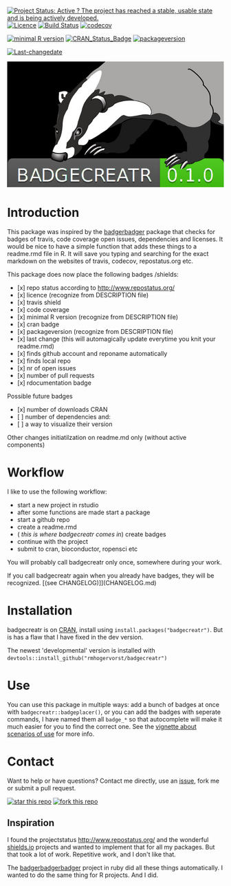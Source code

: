 [![Project Status: Active ? The project has reached a stable, usable state and is being actively developed.](http://www.repostatus.org/badges/latest/active.svg)](http://www.repostatus.org/#active) [![Licence](https://img.shields.io/badge/licence-GPL--3-blue.svg)](https://www.gnu.org/licenses/gpl-3.0.en.html) [![Build Status](https://travis-ci.org/RMHogervorst/badgecreatr.svg?branch=develop)](https://travis-ci.org/RMHogervorst/badgecreatr) [![codecov](https://codecov.io/gh/RMHogervorst/badgecreatr/branch/master/graph/badge.svg)](https://codecov.io/gh/RMHogervorst/badgecreatr)

[![minimal R version](https://img.shields.io/badge/R%3E%3D-3.2.4-6666ff.svg)](https://cran.r-project.org/) [![CRAN\_Status\_Badge](http://www.r-pkg.org/badges/version/badgecreatr)](https://cran.r-project.org/package=badgecreatr) [![packageversion](https://img.shields.io/badge/Package%20version-0.1.0-orange.svg?style=flat-square)](commits/develop)

[![Last-changedate](https://img.shields.io/badge/last%20change-2017--05--17-yellowgreen.svg)](/commits/master)

<!-- README.md is generated from README.Rmd. Please edit that file -->
![badgeimage](badgecreatr4.jpg)

Introduction
============

This package was inspired by the [badgerbadger](https://github.com/badges/badgerbadgerbadger) package that checks for badges of travis, code coverage open issues, dependencies and licenses. It would be nice to have a simple function that adds these things to a readme.rmd file in R. It will save you typing and searching for the exact markdown on the websites of travis, codecov, repostatus.org etc.

This package does now place the following badges /shields:

-   \[x\] repo status according to <http://www.repostatus.org/>
-   \[x\] licence (recognize from DESCRIPTION file)
-   \[x\] travis shield
-   \[x\] code coverage
-   \[x\] minimal R version (recognize from DESCRIPTION file)
-   \[x\] cran badge
-   \[x\] packageversion (recognize from DESCRIPTION file)
-   \[x\] last change (this will automagically update everytime you knit your readme.rmd)
-   \[x\] finds github account and reponame automatically
-   \[x\] finds local repo
-   \[x\] nr of open issues
-   \[x\] number of pull requests
-   \[x\] rdocumentation badge

Possible future badges

-   \[x\] number of downloads CRAN
-   \[ \] number of dependencies and:
-   \[ \] a way to visualize their version

Other changes initiatilzation on readme.md only (without active components)

Workflow
========

I like to use the following workflow:

-   start a new project in rstudio
-   after some functions are made start a package
-   start a github repo
-   create a readme.rmd
-   ( *this is where badgecreatr comes in*) create badges
-   continue with the project
-   submit to cran, bioconductor, ropensci etc

You will probably call badgecreatr only once, somewhere during your work.

If you call badgecreatr again when you already have badges, they will be recognized. \[(see CHANGELOG)\]\](CHANGELOG.md)

Installation
============

badgecreatr is on [CRAN](https://cran.r-project.org/package=badgecreatr), install using `install.packages("badgecreatr")`. But is has a flaw that I have fixed in the dev version.

The newest 'developmental' version is installed with `devtools::install_github("rmhogervorst/badgecreatr")`

Use
===

You can use this package in multiple ways: add a bunch of badges at once with `badgecreatr::badgeplacer()`, or you can add the badges with seperate commands, I have named them all `badge_*` so that autocomplete will make it much easier for you to find the correct one. See the [vignette about scenarios of use](inst/doc/general_use_of_the_package.html) for more info.

Contact
=======

Want to help or have questions?
Contact me directly, use an [issue](https://github.com/RMHogervorst/badgecreatr/issues), fork me or submit a pull request.

[![star this repo](http://githubbadges.com/star.svg?user=RMHogervorst&repo=badgecreatr&style=flat)](https://github.com/RMHogervorst/badgecreatr) [![fork this repo](http://githubbadges.com/fork.svg?user=RMHogervorst&repo=badgecreatr&style=flat)](https://github.com/RMHogervorst/badgecreatr/fork)

Inspiration
-----------

I found the projectstatus <http://www.repostatus.org/> and the wonderful [shields.io](shields.io) projects and wanted to implement that for all my packages. But that took a lot of work. Repetitive work, and I don't like that.

The [badgerbadgerbadger](http://sam.pikesley.org/projects/badger/) project in ruby did all these things automatically. I wanted to do the same thing for R projects. And I did.
